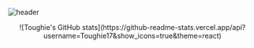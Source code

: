 ![header](https://capsule-render.vercel.app/api?type=rect&color=gradient&height=200&section=footer&text=I'm%20Toughie%20!&fontSize=100)

<div align="center">![Toughie's GitHub stats](https://github-readme-stats.vercel.app/api?username=Toughie17&show_icons=true&theme=react)</div>
